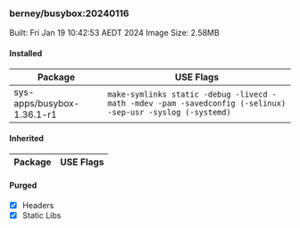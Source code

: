 ### berney/busybox:20240116

Built: Fri Jan 19 10:42:53 AEDT 2024
Image Size: 2.58MB

#### Installed
Package | USE Flags
--------|----------
sys-apps/busybox-1.36.1-r1 | `make-symlinks static -debug -livecd -math -mdev -pam -savedconfig (-selinux) -sep-usr -syslog (-systemd)`
#### Inherited
Package | USE Flags
--------|----------
#### Purged
- [x] Headers
- [x] Static Libs
